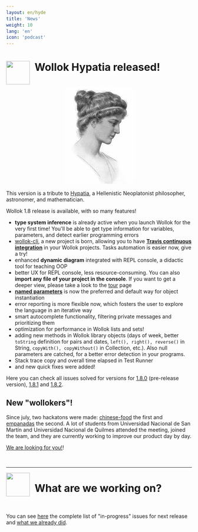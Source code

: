 ```yaml
---
layout: en/hyde
title: 'News'
weight: 10
lang: 'en'
icon: 'podcast'
---
```



<div class="container">
<img src="/images/news.png" height="64" width="64" align="left"/>
<h1>&nbsp;&nbsp;Wollok Hypatia released!</h1>
<br>
</div>

<div class="container" style="text-align: center; margin-bottom: 1em;">
    <img src="/images/news/hypatia.jpg"/>
</div>

This version is a tribute to [Hypatia](https://en.wikipedia.org/wiki/Hypatia), a Hellenistic Neoplatonist philosopher, astronomer, and mathematician.

Wollok 1.8 release is available, with so many features!

- **type system inference** is already active when you launch Wollok for the very first time! You'll be able to get type information for variables, parameters, and detect earlier programming errors
- [wollok-cli](https://github.com/uqbar-project/wollok-cli), a new project is born, allowing you to have [**Travis continuous integration**](../documentacion/apuntes#integracion-con-travis) in your Wollok projects. Tasks automation is easier now, give a try!
- enhanced **dynamic diagram** integrated with REPL console, a didactic tool for teaching OOP
- better UX for REPL console, less resource-consuming. You can also **import any file of your project in the console**. If you want to get a deeper view, please take a look to the [tour](../tour) page
- [**named parameters**](https://docs.google.com/document/d/11c9l3sqgUIFDx1J_ULCSS86faMQXAyOV3uesg-nwaSY/edit#heading=h.vj2ax6a4f7xh) is now the preferred and default way for object instantiation
- error reporting is more flexible now, which fosters the user to explore the language in an iterative way
- smart autocomplete functionality, filtering private messages and prioritizing them
- optimization for performance in Wollok lists and sets!
- adding new methods in Wollok library objects (days of week, better `toString` definition for pairs and dates, `left(), right(), reverse()` in String, `copyWith(), copyWithout()` in Collection, etc.). Also null parameters are catched, for a better error detection in your programs.
- Stack trace copy and overall time elapsed in Test Runner
- and new quick fixes were added!

Here you can check all issues solved for versions for [1.8.0](https://github.com/uqbar-project/wollok/milestone/26?closed=1) (pre-release version), [1.8.1](https://github.com/uqbar-project/wollok/milestone/28?closed=1) and [1.8.2](https://github.com/uqbar-project/wollok/milestone/29?closed=1).

<div/><!-- just to clean up the markdown, don't remove it -->

## New "wollokers"!

Since july, two hackatons were made: [chinese-food](https://twitter.com/wollokLang/status/1150785337108680704) the first and [empanadas](https://twitter.com/wollokLang/status/1156572239241863169) the second. A lot of students from Universidad Nacional de San Martín and Universidad Nacional de Quilmes attended the meeting, joined the team, and they are currently working to improve our product day by day.

[We are looking for you!](../comunidad)!

<div class="container">
<br>
<hr>
<img src="/images/bug.png" height="64" width="64" align="left"/>
<h1>&nbsp;&nbsp;What are we working on?</h1>
<br/>
</div>

You can see [here](https://github.com/uqbar-project/wollok/milestone/25) the complete list of "in-progress" issues for next release and [what we already did](https://github.com/uqbar-project/wollok/milestone/25?closed=1).
